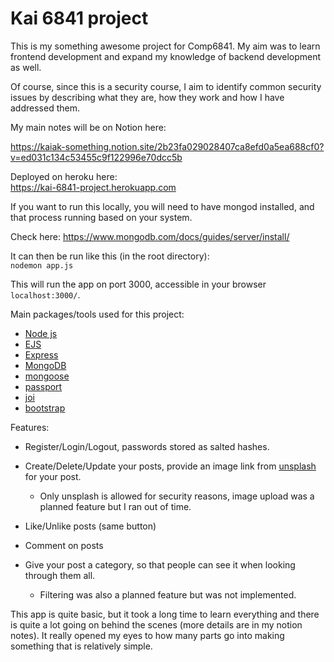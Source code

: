 # Kai 6841 project

This is my something awesome project for Comp6841. My aim was to learn frontend development and expand my knowledge of backend development as well. 

Of course, since this is a security course, I aim to identify common security issues by describing what they are, how they work and how I have addressed them.

My main notes will be on Notion here:

https://kaiak-something.notion.site/2b23fa029028407ca8efd0a5ea688cf0?v=ed031c134c53455c9f122996e70dcc5b

Deployed on heroku here:\
https://kai-6841-project.herokuapp.com


If you want to run this locally, you will need to have mongod installed, and that process running based on your system.

Check here:
https://www.mongodb.com/docs/guides/server/install/

It can then be run like this (in the root directory):\
`nodemon app.js`

This will run the app on port 3000, accessible in your browser `localhost:3000/`.

Main packages/tools used for this project:
* [Node js](https://nodejs.org/en/)
* [EJS](https://ejs.co/)
* [Express](https://expressjs.com/)
* [MongoDB](https://www.mongodb.com/)
* [mongoose](https://www.npmjs.com/package/mongoose)
* [passport](https://www.passportjs.org/)
* [joi](https://joi.dev/)
* [bootstrap](https://getbootstrap.com/)


Features:
* Register/Login/Logout, passwords stored as salted hashes.
* Create/Delete/Update your posts, provide an image link from [unsplash](https://unsplash.com/) for your post.

    * Only unsplash is allowed for security reasons, image upload was a planned feature but I ran out of time.
* Like/Unlike posts (same button)
* Comment on posts
* Give your post a category, so that people can see it when looking through them all.

    * Filtering was also a planned feature but was not implemented.

This app is quite basic, but it took a long time to learn everything and there is quite a lot going on behind the scenes (more details are in my notion notes). It really opened my eyes to how many parts go into making something that is relatively simple.
